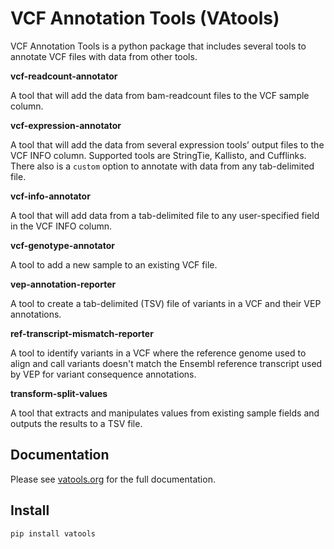 # VCF Annotation Tools (VAtools)

VCF Annotation Tools is a python package that includes several tools to annotate VCF files with data from other tools.

**vcf-readcount-annotator**

A tool that will add the data from bam-readcount files to the VCF sample column.

**vcf-expression-annotator**

A tool that will add the data from several expression tools’ output files to the VCF INFO column. Supported tools are StringTie, Kallisto, and Cufflinks. There also is a `custom` option to annotate with data from any tab-delimited file.

**vcf-info-annotator**

A tool that will add data from a tab-delimited file to any user-specified field in the VCF INFO column.

**vcf-genotype-annotator**

A tool to add a new sample to an existing VCF file.

**vep-annotation-reporter**

A tool to create a tab-delimited (TSV) file of variants in a VCF and their VEP annotations.

**ref-transcript-mismatch-reporter**

A tool to identify variants in a VCF where the reference genome used to
align and call variants doesn't match the Ensembl reference transcript
used by VEP for variant consequence annotations.

**transform-split-values**

A tool that extracts and manipulates values from existing sample fields and outputs the results to a TSV file.

## Documentation

Please see [vatools.org](http://vatools.org) for the full documentation.

## Install

`pip install vatools`
